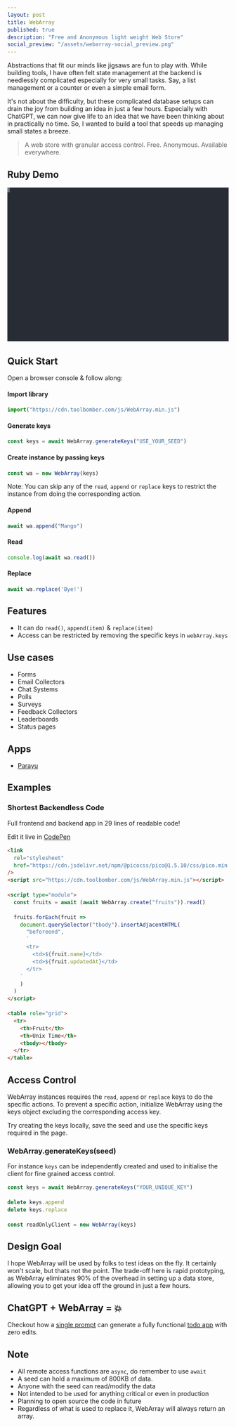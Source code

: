 ```yaml
---
layout: post
title: WebArray
published: true
description: "Free and Anonymous light weight Web Store"
social_preview: "/assets/webarray-social_preview.png"
---
```


Abstractions that fit our minds like jigsaws are fun to play with. While
building tools, I have often felt state management at the backend is needlessly
complicated especially for very small tasks. Say, a list management or a counter
or even a simple email form.

It's not about the difficulty, but these complicated database setups can drain
the joy from building an idea in just a few hours. Especially with ChatGPT, we
can now give life to an idea that we have been thinking about in practically no
time. So, I wanted to build a tool that speeds up managing small states a
breeze.

> A web store with granular access control. Free. Anonymous. Available
> everywhere.

## Ruby Demo

![Ruby Demo](/assets/ruby-demo.svg)

## Quick Start

Open a browser console & follow along:

#### Import library

``` js
import("https://cdn.toolbomber.com/js/WebArray.min.js")
```

#### Generate keys

``` js
const keys = await WebArray.generateKeys("USE_YOUR_SEED")
```

#### Create instance by passing keys

``` js
const wa = new WebArray(keys)
```

Note: You can skip any of the `read`, `append` or `replace` keys to restrict
the instance from doing the corresponding action.

#### Append

``` js
await wa.append("Mango")
```

#### Read

``` js
console.log(await wa.read())
```

#### Replace

``` js
await wa.replace('Bye!')
```

## Features

- It can do `read()`, `append(item)` & `replace(item)`
- Access can be restricted by removing the specific keys in `webArray.keys`

## Use cases

- Forms
- Email Collectors
- Chat Systems
- Polls
- Surveys
- Feedback Collectors
- Leaderboards
- Status pages

## Apps

- [Parayu](https://parayu.toolbomber.com)

## Examples

### Shortest Backendless Code

Full frontend and backend app in 29 lines of readable code!

Edit it live in [CodePen](https://codepen.io/jikkuatwork/pen/GRwBzBY?editors=1000)

``` html
<link
  rel="stylesheet"
  href="https://cdn.jsdelivr.net/npm/@picocss/pico@1.5.10/css/pico.min.css"
/>
<script src="https://cdn.toolbomber.com/js/WebArray.min.js"></script>

<script type="module">
  const fruits = await (await WebArray.create("fruits")).read()

  fruits.forEach(fruit =>
    document.querySelector("tbody").insertAdjacentHTML(
      "beforeend",
      `
      <tr>
        <td>${fruit.name}</td>
        <td>${fruit.updatedAt}</td>
      </tr>
    `
    )
  )
</script>

<table role="grid">
  <tr>
    <th>Fruit</th>
    <th>Unix Time</th>
    <tbody></tbody>
  </tr>
</table>
```

## Access Control

WebArray instances requires the `read`, `append` or `replace` keys to do the
specific actions. To prevent a specific action, initialize WebArray using the
keys object excluding the corresponding access key.

Try creating the keys locally, save the seed and use the specific keys required
in the page.

### WebArray.generateKeys(seed)

For instance `keys` can be independently created and used to initialise the client for
fine grained access control.

``` js
const keys = await WebArray.generateKeys("YOUR_UNIQUE_KEY")

delete keys.append
delete keys.replace

const readOnlyClient = new WebArray(keys)
```

## Design Goal

I hope WebArray will be used by folks to test ideas on the fly. It certainly
won't scale, but thats not the point. The trade-off here is rapid prototyping,
as WebArray eliminates 90% of the overhead in setting up a data store, allowing
you to get your idea off the ground in just a few hours.

## ChatGPT + WebArray = 💥

Checkout how a [single prompt](https://www.phind.com/search?cache=fm9pd7xylg959zsvqb3rbb3x) can generate a fully functional [todo app](/apps/todo/) with zero edits.

## Note

- All remote access functions are `async`, do remember to use `await`
- A seed can hold a maximum of 800KB of data.
- Anyone with the seed can read/modify the data
- Not intended to be used for anything critical or even in production
- Planning to open source the code in future
- Regardless of what is used to replace it, WebArray will always return an array.
